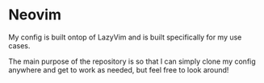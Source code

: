 # Neovim

My config is built ontop of LazyVim and is built specifically for my use cases.

The main purpose of the repository is so that I can simply clone my config anywhere and get to work as needed, but feel free to look around!
